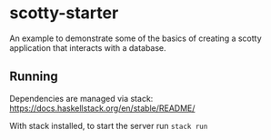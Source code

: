 # scotty-starter

An example to demonstrate some of the basics of creating a scotty application that interacts with a database.

## Running
Dependencies are managed via stack: https://docs.haskellstack.org/en/stable/README/

With stack installed, to start the server run `stack run`